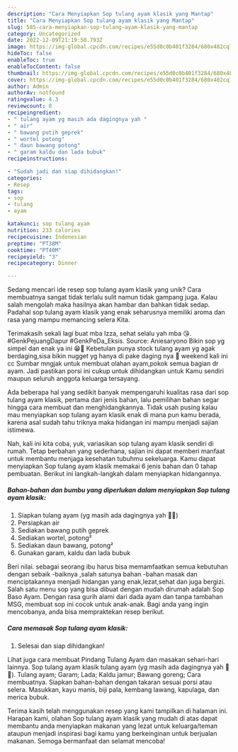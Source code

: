 ```yaml
---
description: "Cara Menyiapkan Sop tulang ayam klasik yang Mantap"
title: "Cara Menyiapkan Sop tulang ayam klasik yang Mantap"
slug: 585-cara-menyiapkan-sop-tulang-ayam-klasik-yang-mantap
category: Uncategorized
date: 2022-12-09T21:19:50.793Z
image: https://img-global.cpcdn.com/recipes/e55d0c0b401f3284/680x482cq70/sop-tulang-ayam-klasik-foto-resep-utama.jpg
hideToc: false
enableToc: true
enableTocContent: false
thumbnail: https://img-global.cpcdn.com/recipes/e55d0c0b401f3284/680x482cq70/sop-tulang-ayam-klasik-foto-resep-utama.jpg
cover: https://img-global.cpcdn.com/recipes/e55d0c0b401f3284/680x482cq70/sop-tulang-ayam-klasik-foto-resep-utama.jpg
author: Admin
authorAv: notfound
ratingvalue: 4.3
reviewcount: 8
recipeingredient:
- " tulang ayam yg masih ada dagingnya yah "
- " air"
- " bawang putih geprek"
- " wortel potong"
- " daun bawang potong"
- " garam kaldu dan lada bubuk"
recipeinstructions:

- "Sudah jadi dan siap dihidangkan!"
categories:
- Resep
tags:
- sop
- tulang
- ayam

katakunci: sop tulang ayam 
nutrition: 233 calories
recipecuisine: Indonesian
preptime: "PT38M"
cooktime: "PT40M"
recipeyield: "3"
recipecategory: Dinner

---
```





Sedang mencari ide resep sop tulang ayam klasik yang unik? Cara membuatnya sangat tidak terlalu sulit namun tidak gampang juga. Kalau salah mengolah maka hasilnya akan hambar dan bahkan tidak sedap. Padahal sop tulang ayam klasik yang enak seharusnya memiliki aroma dan rasa yang mampu memancing selera Kita.





Terimakasih sekali lagi buat mba Izza, sehat selalu yah mba 😘. #GenkPejuangDapur #GenkPeDa_Eksis. Source: Aniesaryono Bikin sop yg simpel dan enak ya ini 😁🤤 Kebetulan punya stock tulang ayam yg agak berdaging,sisa bikin nugget yg hanya di pake daging nya 🤭 weekend kali ini cc Sumbar mngjak untuk membuat olahan ayam,pokok semua bagian dr ayam. Jadi pastikan porsi ini cukup untuk dihidangkan untuk Kamu sendiri maupun seluruh anggota keluarga tersayang.

Ada beberapa hal yang sedikit banyak mempengaruhi kualitas rasa dari sop tulang ayam klasik, pertama dari jenis bahan, lalu pemilihan bahan segar hingga cara membuat dan menghidangkannya. Tidak usah pusing kalau mau menyiapkan sop tulang ayam klasik enak di mana pun kamu berada, karena asal sudah tahu triknya maka hidangan ini mampu menjadi sajian istimewa.






Nah, kali ini kita coba, yuk, variasikan sop tulang ayam klasik sendiri di rumah. Tetap berbahan yang sederhana, sajian ini dapat memberi manfaat untuk membantu menjaga kesehatan tubuhmu sekeluarga. Kamu dapat menyiapkan Sop tulang ayam klasik memakai 6 jenis bahan dan 0 tahap pembuatan. Berikut ini langkah-langkah dalam menyiapkan hidangannya.

<!--inarticleads1-->

##### Bahan-bahan dan bumbu yang diperlukan dalam menyiapkan Sop tulang ayam klasik:

1. Siapkan  tulang ayam (yg masih ada dagingnya yah 🤭😂)
1. Persiapkan  air
1. Sediakan  bawang putih geprek
1. Sediakan  wortel, potong²
1. Sediakan  daun bawang, potong²
1. Gunakan  garam, kaldu dan lada bubuk


Beri nilai. sebagai seorang ibu harus bisa memamfaatkan semua kebutuhan dengan sebaik -baiknya ,salah satunya bahan -bahan masak dan menciptakannya menjadi hidangan yang enak,lezat,sehat dan juga bergizi. Salah satu menu sop yang bisa dibuat dengan mudah dirumah adalah Sop Baso Ayam. Dengan rasa gurih alami dari dada ayam dan tanpa tambahan MSG, membuat sop ini cocok untuk anak-anak. Bagi anda yang ingin mencobanya, anda bisa mempraktekan resep berikut. 

<!--inarticleads2-->

##### Cara memasak Sop tulang ayam klasik:


1. Selesai dan siap dihidangkan!

Lihat juga cara membuat Pindang Tulang Ayam dan masakan sehari-hari lainnya. Sop tulang ayam klasik tulang ayam (yg masih ada dagingnya yah 🤭😂). Tulang ayam; Garam; Lada; Kaldu jamur; Bawang goreng; Cara membuatnya. Siapkan bahan-bahan dengan takaran sesuai porsi atau selera. Masukkan, kayu manis, biji pala, kembang lawang, kapulaga, dan merica bubuk. 

Terima kasih telah menggunakan resep yang kami tampilkan di halaman ini. Harapan kami, olahan Sop tulang ayam klasik yang mudah di atas dapat membantu anda menyiapkan makanan yang lezat untuk keluarga/teman ataupun menjadi inspirasi bagi kamu yang berkeinginan untuk berjualan makanan. Semoga bermanfaat dan selamat mencoba!
